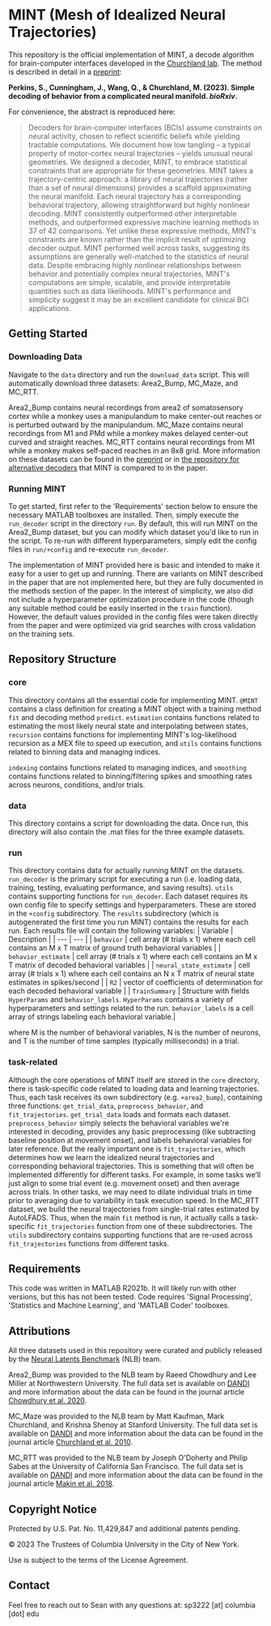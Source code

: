 # MINT (Mesh of Idealized Neural Trajectories)
This repository is the official implementation of MINT, a decode algorithm for brain-computer interfaces developed in the [Churchland lab](https://churchland.zuckermaninstitute.columbia.edu/). The method is described in detail in a [preprint](https://www.biorxiv.org/content/10.1101/2023.04.05.535396v1):

**Perkins, S., Cunningham, J., Wang, Q., & Churchland, M. (2023). Simple decoding of behavior from a complicated neural manifold. *bioRxiv*.**

For convenience, the abstract is reproduced here:

> Decoders for brain-computer interfaces (BCIs) assume constraints on neural activity, chosen to reflect scientific beliefs while yielding tractable computations. We document how low tangling – a typical property of motor-cortex neural trajectories – yields unusual neural geometries. We designed a decoder, MINT, to embrace statistical constraints that are appropriate for these geometries. MINT takes a trajectory-centric approach: a library of neural trajectories (rather than a set of neural dimensions) provides a scaffold approximating the neural manifold. Each neural trajectory has a corresponding behavioral trajectory, allowing straightforward but highly nonlinear decoding. MINT consistently outperformed other interpretable methods, and outperformed expressive machine learning methods in 37 of 42 comparisons. Yet unlike these expressive methods, MINT's constraints are known rather than the implicit result of optimizing decoder output. MINT performed well across tasks, suggesting its assumptions are generally well-matched to the statistics of neural data. Despite embracing highly nonlinear relationships between behavior and potentially complex neural trajectories, MINT's computations are simple, scalable, and provide interpretable quantities such as data likelihoods. MINT's performance and simplicity suggest it may be an excellent candidate for clinical BCI applications.

## Getting Started
### Downloading Data
Navigate to the `data` directory and run the `download_data` script. This will automatically download three datasets: Area2_Bump, MC_Maze, and MC_RTT. 

Area2_Bump contains neural recordings from area2 of somatosensory cortex while a monkey uses a manipulandum to make center-out reaches or is perturbed outward by the manipulandum. MC_Maze contains neural recordings from M1 and PMd while a monkey makes delayed center-out curved and straight reaches. MC_RTT contains neural recordings from M1 while a monkey makes self-paced reaches in an 8x8 grid. More information on these datasets can be found in the [preprint](https://www.biorxiv.org/content/10.1101/2023.04.05.535396v1) or in [the repository for alternative decoders](https://github.com/seanmperkins/bci-decoders) that MINT is compared to in the paper.

### Running MINT
To get started, first refer to the 'Requirements' section below to ensure the necessary MATLAB toolboxes are installed. Then, simply execute the `run_decoder` script in the directory `run`. By default, this will run MINT on the Area2_Bump dataset, but you can modify which dataset you'd like to run in the script. To re-run with different hyperparameters, simply edit the config files in `run/+config` and re-execute `run_decoder`.

The implementation of MINT provided here is basic and intended to make it easy for a user to get up and running. There are variants on MINT described in the paper that are not implemented here, but they are fully documented in the methods section of the paper. In the interest of simplicity, we also did not include a hyperparameter optimization procedure in the code (though any suitable method could be easily inserted in the `train` function). However, the default values provided in the config files were taken directly from the paper and were optimized via grid searches with cross validation on the training sets.

## Repository Structure
### core
This directory contains all the essential code for implementing MINT. `@MINT` contains a class definition for creating a MINT object with a training method `fit` and decoding method `predict`. `estimation` contains functions related to estimating the most likely neural state and interpolating between states, `recursion` contains functions for implementing MINT's log-likelihood recursion as a MEX file to speed up execution, and `utils` contains functions related to binning data and managing indices.

`indexing` contains functions related to managing indices,  and `smoothing` contains functions related to binning/filtering spikes and smoothing rates across neurons, conditions, and/or trials.

### data
This directory contains a script for downloading the data. Once run, this directory will also contain the .mat files for the three example datasets.

### run
This directory contains data for actually running MINT on the datasets. `run_decoder` is the primary script for executing a run (i.e. loading data, training, testing, evaluating performance, and saving results). `utils` contains supporting functions for `run_decoder`. Each dataset requires its own config file to specify settings and hyperparameters. These are stored in the `+config` subdirectory. The `results` subdirectory (which is autogenerated the first time you run MINT) contains the results for each run. Each results file will contain the following variables:
| Variable |  Description |
| --- | --- |
| `behavior` | cell array (# trials x 1) where each cell contains an M x T matrix of ground truth behavioral variables |
| `behavior_estimate` | cell array (# trials x 1) where each cell contains an M x T matrix of decoded behavioral variables |
| `neural_state_estimate` | cell array (# trials x 1) where each cell contains an N x T matrix of neural state estimates in spikes/second |
| `R2` | vector of coefficients of determination for each decoded behavioral variable |
| `TrainSummary` | Structure with fields `HyperParams` and `behavior_labels`. `HyperParams` contains a variety of hyperparameters and settings related to the run. `behavior_labels` is a cell array of strings labeling each behavioral variable.|

where M is the number of behavioral variables, N is the number of neurons, and T is the number of time samples (typically milliseconds) in a trial.

### task-related
Although the core operations of MINT itself are stored in the `core` directory, there is task-specific code related to loading data and learning trajectories.  Thus, each task receives its own subdirectory (e.g. `+area2_bump`), containing three functions: `get_trial_data`, `preprocess_behavior`, and `fit_trajectories`. `get_trial_data` loads and formats each dataset. `preprocess_behavior` simply selects the behavioral variables we're interested in decoding, provides any basic preprocessing (like subtracting baseline position at movement onset), and labels behavioral variables for later reference. But the really important one is `fit_trajectories`, which determines how we learn the idealized neural trajectories and corresponding behavioral trajectories. This is something that will often be implemented differently for different tasks. For example, in some tasks we’ll just align to some trial event (e.g. movement onset) and then average across trials. In other tasks, we may need to dilate individual trials in time prior to averaging due to variability in task execution speed. In the MC_RTT dataset, we build the neural trajectories from single-trial rates estimated by AutoLFADS. Thus, when the main `fit` method is run, it actually calls a task-specific `fit_trajectories` function from one of these subdirectories. The `utils` subdirectory contains supporting functions that are re-used across `fit_trajectories` functions from different tasks.

## Requirements
This code was written in MATLAB R2021b. It will likely run with other versions, but this has not been tested. Code requires 'Signal Processing', 'Statistics and Machine Learning', and 'MATLAB Coder' toolboxes.

## Attributions
All three datasets used in this repository were curated and publicly released by the [Neural Latents Benchmark](https://neurallatents.github.io/) (NLB) team.

Area2_Bump was provided to the NLB team by Raeed Chowdhury and Lee Miller at Northwestern University. The full data set is available on [DANDI](https://dandiarchive.org/dandiset/000127) and more information about the data can be found in the journal article [Chowdhury et al. 2020](https://elifesciences.org/articles/48198).

MC_Maze was provided to the NLB team by Matt Kaufman, Mark Churchland, and Krishna Shenoy at Stanford University. The full data set is available on [DANDI](https://dandiarchive.org/dandiset/000128) and more information about the data can be found in the journal article [Churchland et al. 2010](https://pubmed.ncbi.nlm.nih.gov/21040842/).

MC_RTT was provided to the NLB team by Joseph O'Doherty and Philip Sabes at the University of California San Francisco. The full data set is available on [DANDI](https://dandiarchive.org/dandiset/000129) and more information about the data can be found in the journal article [Makin et al. 2018](https://iopscience.iop.org/article/10.1088/1741-2552/aa9e95).

## Copyright Notice
Protected by U.S. Pat. No. 11,429,847 and additional patents pending.

© 2023 The Trustees of Columbia University in the City of New York.

Use is subject to the terms of the License Agreement.

## Contact
Feel free to reach out to Sean with any questions at: sp3222 [at] columbia [dot] edu

